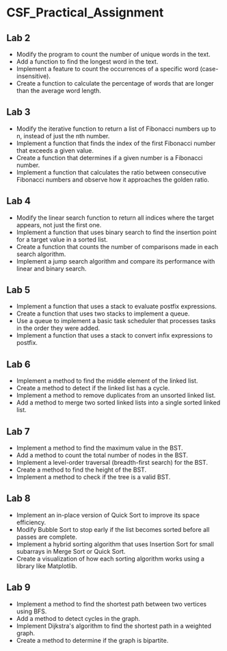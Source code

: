 # CSF_Practical_Assignment

## Lab 2
* Modify the program to count the number of unique words in the text.
* Add a function to find the longest word in the text.
* Implement a feature to count the occurrences of a specific word (case-insensitive).
* Create a function to calculate the percentage of words that are longer than the average word length.

## Lab 3
* Modify the iterative function to return a list of Fibonacci numbers up to n, instead of just the nth number.
* Implement a function that finds the index of the first Fibonacci number that exceeds a given value.
* Create a function that determines if a given number is a Fibonacci number.
* Implement a function that calculates the ratio between consecutive Fibonacci numbers and observe how it approaches the golden ratio.

## Lab 4
* Modify the linear search function to return all indices where the target appears, not just the first one.
* Implement a function that uses binary search to find the insertion point for a target value in a sorted list.
* Create a function that counts the number of comparisons made in each search algorithm.
* Implement a jump search algorithm and compare its performance with linear and binary search.

## Lab 5
* Implement a function that uses a stack to evaluate postfix expressions.
* Create a function that uses two stacks to implement a queue.
* Use a queue to implement a basic task scheduler that processes tasks in the order they were added.
* Implement a function that uses a stack to convert infix expressions to postfix.

## Lab 6
* Implement a method to find the middle element of the linked list.
* Create a method to detect if the linked list has a cycle.
* Implement a method to remove duplicates from an unsorted linked list.
* Add a method to merge two sorted linked lists into a single sorted linked list.

## Lab 7
* Implement a method to find the maximum value in the BST.
* Add a method to count the total number of nodes in the BST.
* Implement a level-order traversal (breadth-first search) for the BST.
* Create a method to find the height of the BST.
* Implement a method to check if the tree is a valid BST.

## Lab 8
* Implement an in-place version of Quick Sort to improve its space efficiency.
* Modify Bubble Sort to stop early if the list becomes sorted before all passes are complete.
* Implement a hybrid sorting algorithm that uses Insertion Sort for small subarrays in Merge Sort or Quick Sort.
* Create a visualization of how each sorting algorithm works using a library like Matplotlib.

## Lab 9
* Implement a method to find the shortest path between two vertices using BFS.
* Add a method to detect cycles in the graph.
* Implement Dijkstra's algorithm to find the shortest path in a weighted graph.
* Create a method to determine if the graph is bipartite.